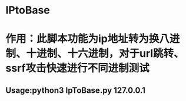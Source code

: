# IPtoBase
# 作用：此脚本功能为ip地址转为换八进制、十进制、十六进制，对于url跳转、ssrf攻击快速进行不同进制测试

## Usage:python3 IpToBase.py 127.0.0.1
